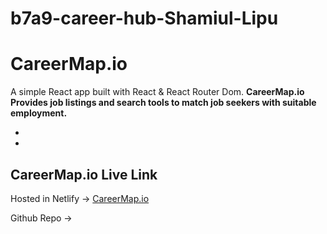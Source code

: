 # b7a9-career-hub-Shamiul-Lipu

# CareerMap.io

A simple React app built with React & React Router Dom.
**CareerMap.io Provides job listings and search tools to match job seekers with suitable employment.**

*  
*

## CareerMap.io Live Link
Hosted in Netlify -> [CareerMap.io]()

Github Repo -> []()

